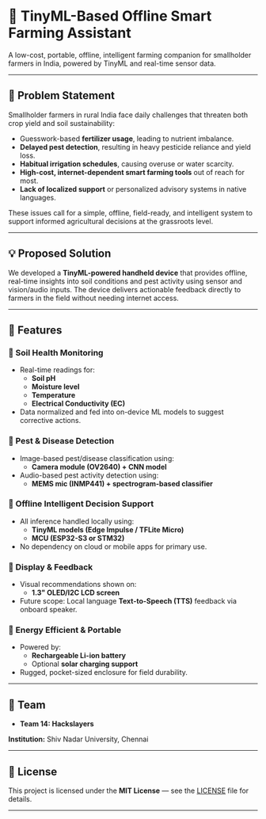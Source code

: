 # 🌾 TinyML-Based Offline Smart Farming Assistant

A low-cost, portable, offline, intelligent farming companion for smallholder farmers in India, powered by TinyML and real-time sensor data.

---

## 🚜 Problem Statement

Smallholder farmers in rural India face daily challenges that threaten both crop yield and soil sustainability:

- Guesswork-based **fertilizer usage**, leading to nutrient imbalance.
- **Delayed pest detection**, resulting in heavy pesticide reliance and yield loss.
- **Habitual irrigation schedules**, causing overuse or water scarcity.
- **High-cost, internet-dependent smart farming tools** out of reach for most.
- **Lack of localized support** or personalized advisory systems in native languages.

These issues call for a simple, offline, field-ready, and intelligent system to support informed agricultural decisions at the grassroots level.

---

## 💡 Proposed Solution

We developed a **TinyML-powered handheld device** that provides offline, real-time insights into soil conditions and pest activity using sensor and vision/audio inputs. The device delivers actionable feedback directly to farmers in the field without needing internet access.

---

## 🔧 Features

### 🧪 Soil Health Monitoring
- Real-time readings for:
  - **Soil pH**
  - **Moisture level**
  - **Temperature**
  - **Electrical Conductivity (EC)**
- Data normalized and fed into on-device ML models to suggest corrective actions.

### 🦟 Pest & Disease Detection
- Image-based pest/disease classification using:
  - **Camera module (OV2640) + CNN model**
- Audio-based pest activity detection using:
  - **MEMS mic (INMP441) + spectrogram-based classifier**

### 📶 Offline Intelligent Decision Support
- All inference handled locally using:
  - **TinyML models (Edge Impulse / TFLite Micro)**
  - **MCU (ESP32-S3 or STM32)**
- No dependency on cloud or mobile apps for primary use.

### 📲 Display & Feedback
- Visual recommendations shown on:
  - **1.3" OLED/I2C LCD screen**
- Future scope: Local language **Text-to-Speech (TTS)** feedback via onboard speaker.

### 🔋 Energy Efficient & Portable
- Powered by:
  - **Rechargeable Li-ion battery**
  - Optional **solar charging support**
- Rugged, pocket-sized enclosure for field durability.

---
## 🤝 Team

- **Team 14: Hackslayers**


**Institution:** Shiv Nadar University, Chennai

---

## 📄 License

This project is licensed under the **MIT License** — see the [LICENSE](LICENSE) file for details.

---


